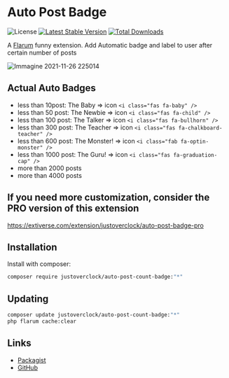 # Auto Post Badge

![License](https://img.shields.io/badge/license-MIT-blue.svg) [![Latest Stable Version](https://img.shields.io/packagist/v/justoverclock/auto-post-count-badge.svg)](https://packagist.org/packages/justoverclock/auto-post-count-badge) [![Total Downloads](https://img.shields.io/packagist/dt/justoverclock/auto-post-count-badge.svg)](https://packagist.org/packages/justoverclock/auto-post-count-badge)

A [Flarum](https://flarum.it) funny extension. Add Automatic badge and label to user after certain number of posts


![Immagine 2021-11-26 225014](https://user-images.githubusercontent.com/79002016/143657265-40e0e0f2-5a5d-4565-9adf-b446314f20eb.png)

## Actual Auto Badges

   - less than 10post: The Baby => icon `<i class="fas fa-baby" />`
   - less than 50 post: The Newbie => icon `<i class="fas fa-child" />`
   - less than 100 post: The Talker => icon `<i class="fas fa-bullhorn" />`
   - less than 300 post: The Teacher => icon `<i class="fas fa-chalkboard-teacher" />`
   - less than 600 post: The Monster! => icon `<i class="fab fa-optin-monster" />`
   - less than 1000 post: The Guru! => icon `<i class="fas fa-graduation-cap" />`
   - more than 2000 posts
   - more than 4000 posts

## If you need more customization, consider the PRO version of this extension

https://extiverse.com/extension/justoverclock/auto-post-badge-pro

## Installation

Install with composer:

```sh
composer require justoverclock/auto-post-count-badge:"*"
```

## Updating

```sh
composer update justoverclock/auto-post-count-badge:"*"
php flarum cache:clear
```

## Links

- [Packagist](https://packagist.org/packages/justoverclock/auto-post-count-badge)
- [GitHub](https://github.com/justoverclockl/auto-post-count-badge)

